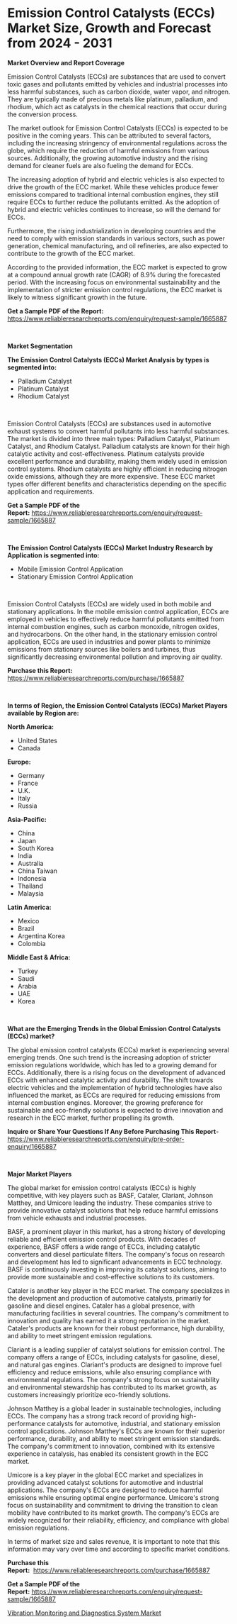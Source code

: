 <p><h1>Emission Control Catalysts (ECCs) Market Size, Growth and Forecast from 2024 - 2031</h1></p><p><strong>Market Overview and Report Coverage</strong></p>
<p><p>Emission Control Catalysts (ECCs) are substances that are used to convert toxic gases and pollutants emitted by vehicles and industrial processes into less harmful substances, such as carbon dioxide, water vapor, and nitrogen. They are typically made of precious metals like platinum, palladium, and rhodium, which act as catalysts in the chemical reactions that occur during the conversion process.</p><p>The market outlook for Emission Control Catalysts (ECCs) is expected to be positive in the coming years. This can be attributed to several factors, including the increasing stringency of environmental regulations across the globe, which require the reduction of harmful emissions from various sources. Additionally, the growing automotive industry and the rising demand for cleaner fuels are also fueling the demand for ECCs.</p><p>The increasing adoption of hybrid and electric vehicles is also expected to drive the growth of the ECC market. While these vehicles produce fewer emissions compared to traditional internal combustion engines, they still require ECCs to further reduce the pollutants emitted. As the adoption of hybrid and electric vehicles continues to increase, so will the demand for ECCs.</p><p>Furthermore, the rising industrialization in developing countries and the need to comply with emission standards in various sectors, such as power generation, chemical manufacturing, and oil refineries, are also expected to contribute to the growth of the ECC market.</p><p>According to the provided information, the ECC market is expected to grow at a compound annual growth rate (CAGR) of 8.9% during the forecasted period. With the increasing focus on environmental sustainability and the implementation of stricter emission control regulations, the ECC market is likely to witness significant growth in the future.</p></p>
<p><strong>Get a Sample PDF of the Report:</strong> <a href="https://www.reliableresearchreports.com/enquiry/request-sample/1665887">https://www.reliableresearchreports.com/enquiry/request-sample/1665887</a></p>
<p>&nbsp;</p>
<p><strong>Market Segmentation</strong></p>
<p><strong>The Emission Control Catalysts (ECCs) Market Analysis by types is segmented into:</strong></p>
<p><ul><li>Palladium Catalyst</li><li>Platinum Catalyst</li><li>Rhodium Catalyst</li></ul></p>
<p>&nbsp;</p>
<p><p>Emission Control Catalysts (ECCs) are substances used in automotive exhaust systems to convert harmful pollutants into less harmful substances. The market is divided into three main types: Palladium Catalyst, Platinum Catalyst, and Rhodium Catalyst. Palladium catalysts are known for their high catalytic activity and cost-effectiveness. Platinum catalysts provide excellent performance and durability, making them widely used in emission control systems. Rhodium catalysts are highly efficient in reducing nitrogen oxide emissions, although they are more expensive. These ECC market types offer different benefits and characteristics depending on the specific application and requirements.</p></p>
<p><strong>Get a Sample PDF of the Report:</strong>&nbsp;<a href="https://www.reliableresearchreports.com/enquiry/request-sample/1665887">https://www.reliableresearchreports.com/enquiry/request-sample/1665887</a></p>
<p>&nbsp;</p>
<p><strong>The Emission Control Catalysts (ECCs) Market Industry Research by Application is segmented into:</strong></p>
<p><ul><li>Mobile Emission Control Application</li><li>Stationary Emission Control Application</li></ul></p>
<p>&nbsp;</p>
<p><p>Emission Control Catalysts (ECCs) are widely used in both mobile and stationary applications. In the mobile emission control application, ECCs are employed in vehicles to effectively reduce harmful pollutants emitted from internal combustion engines, such as carbon monoxide, nitrogen oxides, and hydrocarbons. On the other hand, in the stationary emission control application, ECCs are used in industries and power plants to minimize emissions from stationary sources like boilers and turbines, thus significantly decreasing environmental pollution and improving air quality.</p></p>
<p><strong>Purchase this Report:</strong>&nbsp; <a href="https://www.reliableresearchreports.com/purchase/1665887">https://www.reliableresearchreports.com/purchase/1665887</a></p>
<p>&nbsp;</p>
<p><strong>In terms of Region, the Emission Control Catalysts (ECCs) Market Players available by Region are:</strong></p>
<p>
    <p> <strong> North America: </strong>
        <ul>
            <li>United States</li>
            <li>Canada</li>
        </ul>
        </p> 
    <p> <strong> Europe: </strong>
        <ul>
            <li>Germany</li>
            <li>France</li>
            <li>U.K.</li>
            <li>Italy</li>
            <li>Russia</li>
        </ul>
        </p> 
    <p> <strong> Asia-Pacific: </strong>
        <ul>
            <li>China</li>
            <li>Japan</li>
            <li>South Korea</li>
            <li>India</li>
            <li>Australia</li>
            <li>China Taiwan</li>
            <li>Indonesia</li>
            <li>Thailand</li>
            <li>Malaysia</li>
        </ul>
        </p> 
    <p> <strong> Latin America: </strong>
        <ul>
            <li>Mexico</li>
            <li>Brazil</li>
            <li>Argentina Korea</li>
            <li>Colombia</li>
        </ul>
        </p> 
    <p> <strong> Middle East & Africa: </strong>
        <ul>
            <li>Turkey</li>
            <li>Saudi</li>
            <li>Arabia</li>
            <li>UAE</li>
            <li>Korea</li>
        </ul>
    </p>
    </p>
<p>&nbsp;</p>
<p><strong>What are the Emerging Trends in the Global Emission Control Catalysts (ECCs) market?</strong></p>
<p><p>The global emission control catalysts (ECCs) market is experiencing several emerging trends. One such trend is the increasing adoption of stricter emission regulations worldwide, which has led to a growing demand for ECCs. Additionally, there is a rising focus on the development of advanced ECCs with enhanced catalytic activity and durability. The shift towards electric vehicles and the implementation of hybrid technologies have also influenced the market, as ECCs are required for reducing emissions from internal combustion engines. Moreover, the growing preference for sustainable and eco-friendly solutions is expected to drive innovation and research in the ECC market, further propelling its growth.</p></p>
<p><strong>Inquire or Share Your Questions If Any Before Purchasing This Report</strong>- <a href="https://www.reliableresearchreports.com/enquiry/pre-order-enquiry/1665887">https://www.reliableresearchreports.com/enquiry/pre-order-enquiry/1665887</a></p>
<p>&nbsp;</p>
<p><strong>Major Market Players</strong></p>
<p><p>The global market for emission control catalysts (ECCs) is highly competitive, with key players such as BASF, Cataler, Clariant, Johnson Matthey, and Umicore leading the industry. These companies strive to provide innovative catalyst solutions that help reduce harmful emissions from vehicle exhausts and industrial processes.</p><p>BASF, a prominent player in this market, has a strong history of developing reliable and efficient emission control products. With decades of experience, BASF offers a wide range of ECCs, including catalytic converters and diesel particulate filters. The company's focus on research and development has led to significant advancements in ECC technology. BASF is continuously investing in improving its catalyst solutions, aiming to provide more sustainable and cost-effective solutions to its customers.</p><p>Cataler is another key player in the ECC market. The company specializes in the development and production of automotive catalysts, primarily for gasoline and diesel engines. Cataler has a global presence, with manufacturing facilities in several countries. The company's commitment to innovation and quality has earned it a strong reputation in the market. Cataler's products are known for their robust performance, high durability, and ability to meet stringent emission regulations.</p><p>Clariant is a leading supplier of catalyst solutions for emission control. The company offers a range of ECCs, including catalysts for gasoline, diesel, and natural gas engines. Clariant's products are designed to improve fuel efficiency and reduce emissions, while also ensuring compliance with environmental regulations. The company's strong focus on sustainability and environmental stewardship has contributed to its market growth, as customers increasingly prioritize eco-friendly solutions.</p><p>Johnson Matthey is a global leader in sustainable technologies, including ECCs. The company has a strong track record of providing high-performance catalysts for automotive, industrial, and stationary emission control applications. Johnson Matthey's ECCs are known for their superior performance, durability, and ability to meet stringent emission standards. The company's commitment to innovation, combined with its extensive experience in catalysis, has enabled its consistent growth in the ECC market.</p><p>Umicore is a key player in the global ECC market and specializes in providing advanced catalyst solutions for automotive and industrial applications. The company's ECCs are designed to reduce harmful emissions while ensuring optimal engine performance. Umicore's strong focus on sustainability and commitment to driving the transition to clean mobility have contributed to its market growth. The company's ECCs are widely recognized for their reliability, efficiency, and compliance with global emission regulations.</p><p>In terms of market size and sales revenue, it is important to note that this information may vary over time and according to specific market conditions.</p></p>
<p><strong>Purchase this Report:</strong>&nbsp;&nbsp;<a href="https://www.reliableresearchreports.com/purchase/1665887">https://www.reliableresearchreports.com/purchase/1665887</a></p>
<p></p>
<p><strong>Get a Sample PDF of the Report:</strong>&nbsp;<a href="https://www.reliableresearchreports.com/enquiry/request-sample/1665887">https://www.reliableresearchreports.com/enquiry/request-sample/1665887</a></p>
<p><p><a href="https://issuu.com/reportprime-2/docs/vibration-monitoring-and-diagnostics-system-market">Vibration Monitoring and Diagnostics System Market</a></p></p>